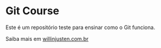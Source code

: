 # Git Course

Este é um repositório teste para ensinar como o Git funciona.

Saiba mais em [willinjusten.com.br](http://willianjusten.com.br)
